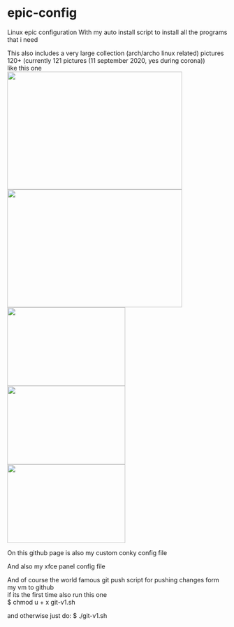# epic-config
Linux epic configuration
With my auto install script to install all the programs that i need

This also includes a very large collection (arch/archo linux related) pictures 120+ (currently 121 pictures (11 september 2020, yes during corona))<br>
like this one<br>
<class id="pictures" content-alin="center">
<img src="https://github.com/101br03k/linux-config/blob/master/images/180713.jpg" width="400" height="270">
<img src="https://github.com/101br03k/linux-config/blob/master/images/180675.jpg" width="400" height="270"><br>
<img src="https://github.com/101br03k/linux-config/blob/master/images/180683.jpg" width="270" height="180">
<img src="https://github.com/101br03k/linux-config/blob/master/images/180678.jpg" width="270" height="180">
<img src="https://github.com/101br03k/linux-config/blob/master/images/180690.jpg" width="270" height="180">
</class>

On this github page is also my custom conky config file

And also my xfce panel config file

And of course the world famous git push script for pushing changes form my vm to github<br>
if its the first time also run this one<br>
$ chmod u + x git-v1.sh

and otherwise just do:
$ ./git-v1.sh
